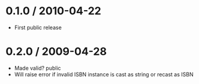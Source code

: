 # 0.1.0 / 2010-04-22
* First public release

# 0.2.0 / 2009-04-28
* Made valid? public
* Will raise error if invalid ISBN instance is cast as string or recast as ISBN